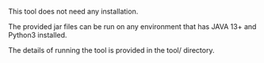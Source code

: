 This tool does not need any installation.

The provided jar files can be run on any environment that has JAVA 13+ and Python3 installed.

The details of running the tool is provided in the tool/ directory.
